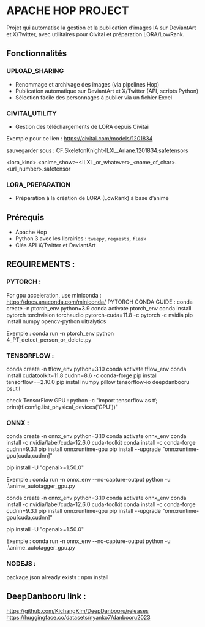 # APACHE HOP PROJECT

Projet qui automatise la gestion et la publication d’images IA sur DeviantArt et X/Twitter, avec utilitaires pour Civitai et préparation LORA/LowRank.

## Fonctionnalités

### UPLOAD_SHARING
- Renommage et archivage des images (via pipelines Hop)
- Publication automatique sur DeviantArt et X/Twitter (API, scripts Python)
- Sélection facile des personnages à publier via un fichier Excel

### CIVITAI_UTILITY
- Gestion des téléchargements de LORA depuis Civitai

Exemple pour ce lien : 
https://civitai.com/models/1201834

sauvegarder sous : CF.SkeletonKnight-ILXL_Ariane.1201834.safetensors

<lora_kind>.<anime_show>-<ILXL_or_whatever>_<name_of_char>.<url_number>.safetensor

### LORA_PREPARATION
- Préparation à la création de LORA (LowRank) à base d’anime

## Prérequis
- Apache Hop
- Python 3 avec les librairies : `tweepy`, `requests`, `flask`
- Clés API X/Twitter et DeviantArt


## REQUIREMENTS :

### PYTORCH :

For gpu acceleration, use miniconda : https://docs.anaconda.com/miniconda/
PYTORCH CONDA GUIDE :
conda create -n ptorch_env python=3.9
conda activate ptorch_env
conda install pytorch torchvision torchaudio pytorch-cuda=11.8 -c pytorch -c nvidia
pip install numpy opencv-python ultralytics

Exemple : conda run -n ptorch_env python 4_PT_detect_person_or_delete.py

### TENSORFLOW :

conda create -n tflow_env python=3.10
conda activate tflow_env
conda install cudatoolkit=11.8 cudnn=8.6 -c conda-forge
pip install tensorflow==2.10.0
pip install numpy pillow tensorflow-io deepdanbooru psutil

check TensorFlow GPU :
python -c "import tensorflow as tf; print(tf.config.list_physical_devices('GPU'))"

### ONNX :
conda create -n onnx_env python=3.10
conda activate onnx_env
conda install -c nvidia/label/cuda-12.6.0 cuda-toolkit
conda install -c conda-forge cudnn=9.3.1
pip install onnxruntime-gpu
pip install --upgrade "onnxruntime-gpu[cuda,cudnn]"

pip install -U "openai>=1.50.0"

Exemple : conda run -n onnx_env --no-capture-output python -u .\anime_autotagger_gpu.py

conda create -n onnx_env python=3.10
conda activate onnx_env
conda install -c nvidia/label/cuda-12.6.0 cuda-toolkit
conda install -c conda-forge cudnn=9.3.1
pip install onnxruntime-gpu
pip install --upgrade "onnxruntime-gpu[cuda,cudnn]"

pip install -U "openai>=1.50.0"

Exemple : conda run -n onnx_env --no-capture-output python -u .\anime_autotagger_gpu.py

### NODEJS :

package.json already exists :
npm install

## DeepDanbooru link :

https://github.com/KichangKim/DeepDanbooru/releases
https://huggingface.co/datasets/nyanko7/danbooru2023

